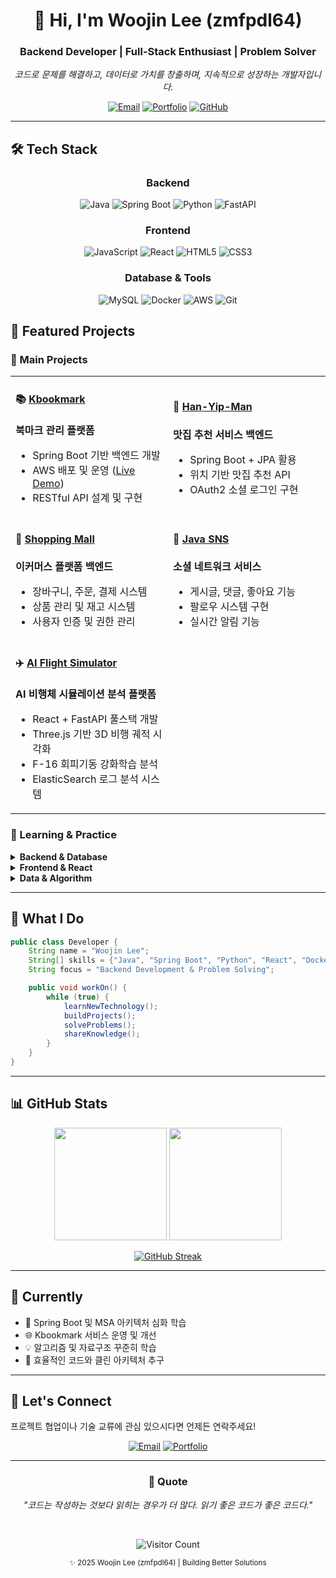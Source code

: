 <div align="center">

# 👋 Hi, I'm Woojin Lee (zmfpdl64)

### Backend Developer | Full-Stack Enthusiast | Problem Solver

<p>
  <i>코드로 문제를 해결하고, 데이터로 가치를 창출하며, 지속적으로 성장하는 개발자입니다.</i>
</p>

[![Email](https://img.shields.io/badge/Email-zmfpdl64%40naver.com-EA4335?style=flat-square&logo=gmail&logoColor=white)](mailto:zmfpdl64@naver.com)
[![Portfolio](https://img.shields.io/badge/Portfolio-kbookmark.co.kr-4285F4?style=flat-square&logo=google-chrome&logoColor=white)](https://kbookmark.co.kr)
[![GitHub](https://img.shields.io/badge/GitHub-zmfpdl64-181717?style=flat-square&logo=github)](https://github.com/zmfpdl64)

</div>

---

## 🛠️ Tech Stack

<div align="center">

### Backend
![Java](https://img.shields.io/badge/Java-007396?style=flat-square&logo=java&logoColor=white)
![Spring Boot](https://img.shields.io/badge/Spring%20Boot-6DB33F?style=flat-square&logo=spring-boot&logoColor=white)
![Python](https://img.shields.io/badge/Python-3776AB?style=flat-square&logo=python&logoColor=white)
![FastAPI](https://img.shields.io/badge/FastAPI-009688?style=flat-square&logo=fastapi&logoColor=white)

### Frontend
![JavaScript](https://img.shields.io/badge/JavaScript-F7DF1E?style=flat-square&logo=javascript&logoColor=black)
![React](https://img.shields.io/badge/React-61DAFB?style=flat-square&logo=react&logoColor=black)
![HTML5](https://img.shields.io/badge/HTML5-E34F26?style=flat-square&logo=html5&logoColor=white)
![CSS3](https://img.shields.io/badge/CSS3-1572B6?style=flat-square&logo=css3&logoColor=white)

### Database & Tools
![MySQL](https://img.shields.io/badge/MySQL-4479A1?style=flat-square&logo=mysql&logoColor=white)
![Docker](https://img.shields.io/badge/Docker-2496ED?style=flat-square&logo=docker&logoColor=white)
![AWS](https://img.shields.io/badge/AWS-232F3E?style=flat-square&logo=amazon-aws&logoColor=white)
![Git](https://img.shields.io/badge/Git-F05032?style=flat-square&logo=git&logoColor=white)

</div>

## 💼 Featured Projects

### 🌟 Main Projects

<table>
<tr>
<td width="50%">

#### 📚 [Kbookmark](https://github.com/zmfpdl64/BookMark)
**북마크 관리 플랫폼**
- Spring Boot 기반 백엔드 개발
- AWS 배포 및 운영 ([Live Demo](https://kbookmark.co.kr))
- RESTful API 설계 및 구현

</td>
<td width="50%">

#### 🍜 [Han-Yip-Man](https://github.com/zmfpdl64/Han-Yip-Man-back)
**맛집 추천 서비스 백엔드**
- Spring Boot + JPA 활용
- 위치 기반 맛집 추천 API
- OAuth2 소셜 로그인 구현

</td>
</tr>
<tr>
<td width="50%">

#### 🛒 [Shopping Mall](https://github.com/zmfpdl64/shopping-mall-back-end)
**이커머스 플랫폼 백엔드**
- 장바구니, 주문, 결제 시스템
- 상품 관리 및 재고 시스템
- 사용자 인증 및 권한 관리

</td>
<td width="50%">

#### 💬 [Java SNS](https://github.com/zmfpdl64/JAVA_SNS)
**소셜 네트워크 서비스**
- 게시글, 댓글, 좋아요 기능
- 팔로우 시스템 구현
- 실시간 알림 기능

</td>
</tr>
<tr>
<td width="50%">

#### ✈️ [AI Flight Simulator](https://github.com/zmfpdl64/Review-Analysis)
**AI 비행체 시뮬레이션 분석 플랫폼**
- React + FastAPI 풀스택 개발
- Three.js 기반 3D 비행 궤적 시각화
- F-16 회피기동 강화학습 분석
- ElasticSearch 로그 분석 시스템

</td>
<td width="50%">

</td>
</tr>
</table>

### 📖 Learning & Practice

<details>
<summary><b>Backend & Database</b></summary>

- [JPA ORM Study](https://github.com/zmfpdl64/JpaORMStudy) - JPA 및 ORM 학습
- [MVC Base](https://github.com/zmfpdl64/mvc_base) - MVC 패턴 기초 학습
- [StudyCafe AWS](https://github.com/zmfpdl64/StudyCafe-AWS) - AWS 배포 실습

</details>

<details>
<summary><b>Frontend & React</b></summary>

- [Learning React](https://github.com/zmfpdl64/LearningReact) - React 기초부터 심화
- [Project Board](https://github.com/zmfpdl64/fastcampus-project-board) - 게시판 프로젝트

</details>

<details>
<summary><b>Data & Algorithm</b></summary>

- [Crawling](https://github.com/zmfpdl64/crawlling) - Python 크롤링 실습
- [Programmers Code Test](https://github.com/zmfpdl64/Programers_code_test) - 알고리즘 문제 풀이
- [SUPER](https://github.com/zmfpdl64/SUPER) - 데이터 분석 프로젝트

</details>

---

## 🎯 What I Do

```java
public class Developer {
    String name = "Woojin Lee";
    String[] skills = {"Java", "Spring Boot", "Python", "React", "Docker"};
    String focus = "Backend Development & Problem Solving";

    public void workOn() {
        while (true) {
            learnNewTechnology();
            buildProjects();
            solveProblems();
            shareKnowledge();
        }
    }
}
```

---



## 📊 GitHub Stats

<div align="center">

<img height="180em" src="https://github-readme-stats.vercel.app/api?username=zmfpdl64&show_icons=true&theme=tokyonight&include_all_commits=true&count_private=true"/>
<img height="180em" src="https://github-readme-stats.vercel.app/api/top-langs/?username=zmfpdl64&layout=compact&theme=tokyonight&langs_count=8"/>

</div>

<div align="center">

[![GitHub Streak](https://github-readme-streak-stats.herokuapp.com/?user=zmfpdl64&theme=tokyonight)](https://github.com/zmfpdl64)

</div>

---

## 🌱 Currently

- 🔭 Spring Boot 및 MSA 아키텍처 심화 학습
- 🌐 Kbookmark 서비스 운영 및 개선
- 💡 알고리즘 및 자료구조 꾸준히 학습
- 🚀 효율적인 코드와 클린 아키텍처 추구

---

## 💬 Let's Connect

프로젝트 협업이나 기술 교류에 관심 있으시다면 언제든 연락주세요!

<div align="center">

[![Email](https://img.shields.io/badge/Email-zmfpdl64%40naver.com-EA4335?style=for-the-badge&logo=gmail&logoColor=white)](mailto:zmfpdl64@naver.com)
[![Portfolio](https://img.shields.io/badge/Portfolio-Visit%20My%20Site-4285F4?style=for-the-badge&logo=google-chrome&logoColor=white)](https://kbookmark.co.kr)

</div>

---

<div align="center">

### 💭 Quote

*"코드는 작성하는 것보다 읽히는 경우가 더 많다. 읽기 좋은 코드가 좋은 코드다."*

<br/>

![Visitor Count](https://hits.seeyoufarm.com/api/count/incr/badge.svg?url=https%3A%2F%2Fgithub.com%2Fzmfpdl64&count_bg=%2379C83D&title_bg=%23555555&icon=&icon_color=%23E7E7E7&title=visitors&edge_flat=false)

<sub>✨ 2025 Woojin Lee (zmfpdl64) | Building Better Solutions</sub>

</div>
